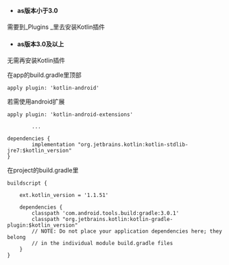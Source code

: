 * #### as版本小于3.0

需要到_Plugins _里去安装Kotlin插件

* #### as版本3.0及以上

无需再安装Kotlin插件



在app的build.gradle里顶部

```
apply plugin: 'kotlin-android'
```

若需使用android扩展

```
apply plugin: 'kotlin-android-extensions'

        ...
        
dependencies {
        implementation "org.jetbrains.kotlin:kotlin-stdlib-jre7:$kotlin_version"
}

```

在project的build.gradle里

```
buildscript {

    ext.kotlin_version = '1.1.51'
    
    dependencies {
        classpath 'com.android.tools.build:gradle:3.0.1'
        classpath "org.jetbrains.kotlin:kotlin-gradle-plugin:$kotlin_version"
        // NOTE: Do not place your application dependencies here; they belong
        // in the individual module build.gradle files
    }
}
```



